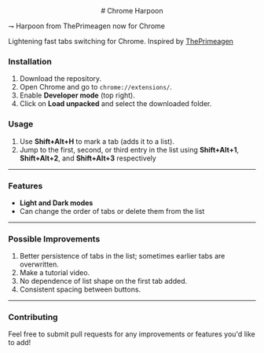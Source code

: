 <div align="center">
# Chrome Harpoon
</div>

⇁ Harpoon from ThePrimeagen now for Chrome

Lightening fast tabs switching for Chrome. Inspired by [ThePrimeagen](https://github.com/ThePrimeagen/harpoon)

### Installation

1. Download the repository.
2. Open Chrome and go to `chrome://extensions/`.
3. Enable **Developer mode** (top right).
4. Click on **Load unpacked** and select the downloaded folder.

### Usage

1. Use **Shift+Alt+H** to mark a tab (adds it to a list).
2. Jump to the first, second, or third entry in the list using **Shift+Alt+1**, **Shift+Alt+2**, and **Shift+Alt+3** respectively

---

### Features

- **Light and Dark modes**
- Can change the order of tabs or delete them from the list

---

### Possible Improvements

1. Better persistence of tabs in the list; sometimes earlier tabs are overwritten.
2. Make a tutorial video.
3. No dependence of list shape on the first tab added.
4. Consistent spacing between buttons.

---

### Contributing

Feel free to submit pull requests for any improvements or features you'd like to add!

